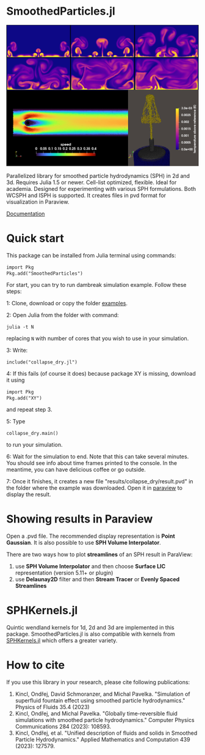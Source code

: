 # SmoothedParticles.jl

![RayleighBenard](docs/src/assets/promopic.png)

Parallelized library for smoothed particle hydrodynamics (SPH) in 2d and 3d. Requires Julia 1.5 or newer. Cell-list optimized, flexible. Ideal for academia. Designed for experimenting with various SPH formulations. Both WCSPH and ISPH is supported. It creates files in pvd format for visualization in Paraview.

[Documentation](https://ondrejkincl.github.io/SmoothedParticles.jl/dev/index.html)

# Quick start
  
This package can be installed from Julia terminal using commands:
```
import Pkg
Pkg.add("SmoothedParticles")
```



For start, you can try to run dambreak simulation example. Follow these steps:

1: Clone, download or copy the folder [examples](https://github.com/OndrejKincl/SmoothedParticles.jl/tree/master/examples). 

2: Open Julia from the folder with command:

```
julia -t N
```

replacing `N` with number of cores that you wish to use in your simulation. 

3: Write:

```
include("collapse_dry.jl")
```

4: If this fails (of course it does) because package XY is missing, download it using 

```
import Pkg
Pkg.add("XY")
```

and repeat step 3.

5: Type

```
collapse_dry.main()
```

to run your simulation.

6: Wait for the simulation to end. Note that this can take several minutes. You should see info about time frames printed to the console. In the meantime, you can have delicious coffee or go outside.

7: Once it finishes, it creates a new file "results/collapse_dry/result.pvd" in the folder where the example was downloaded. Open it in [paraview](https://www.paraview.org/) to display the result. 


# Showing results in Paraview 

Open a .pvd file. The recommended display representation is **Point Gaussian**. It is also possible to use **SPH Volume Interpolator**. 

There are two ways how to plot **streamlines** of an SPH result in ParaView: 
1) use **SPH Volume Interpolator** and then choose **Surface LIC** representation (version 5.11+ or plugin)
2) use **Delaunay2D** filter and then **Stream Tracer** or **Evenly Spaced Streamlines**


# SPHKernels.jl

Quintic wendland kernels for 1d, 2d and 3d are implemented in this package. SmoothedParticles.jl is also compatible with kernels from [SPHKernels.jl](https://github.com/LudwigBoess/SPHKernels.jl) which offers a greater variety.

# How to cite
If you use this library in your research, please cite following publications: 
1) Kincl, Ondřej, David Schmoranzer, and Michal Pavelka. "Simulation of superfluid fountain effect using smoothed particle hydrodynamics." Physics of Fluids 35.4 (2023)
2) Kincl, Ondřej, and Michal Pavelka. "Globally time-reversible fluid simulations with smoothed particle hydrodynamics." Computer Physics Communications 284 (2023): 108593.
3) Kincl, Ondřej, et al. "Unified description of fluids and solids in Smoothed Particle Hydrodynamics." Applied Mathematics and Computation 439 (2023): 127579.
